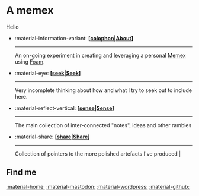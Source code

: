 # A memex

Hello

<div class="grid cards" markdown>

- :material-information-variant: __[[colophon|About]]__

    ---

    An on-going experiment in creating and leveraging a personal [Memex](https://en.wikipedia.org/wiki/Memex) using [Foam](https://foambubble.github.io/). 
    

- :material-eye: __[[seek|Seek]]__

    ---

    Very incomplete thinking about how and what I try to seek out to include here.

- :material-reflect-vertical: __[[sense|Sense]]__ 

    ---
    
    The main collection of inter-connected "notes", ideas and other rambles 

- :material-share: __[[share|Share]]__ 

    ---
    
    Collection of pointers to the more polished artefacts I've produced |

</div>


## Find me

[:material-home:](https://djon.es/)
<a rel="me" href="https://indieweb.social/@djplaner">:material-mastodon:</a>
[:material-wordpress:](https://djon.es/blog)
[:material-github:](https://github.com/djplaner/)
 




[//begin]: # "Autogenerated link references for markdown compatibility"
[colophon|About]: colophon/colophon "About (Colophon)"
[seek|Seek]: seek/seek "Seek"
[sense|Sense]: sense/sense "Sense"
[share|Share]: share/share "Share"
[//end]: # "Autogenerated link references"